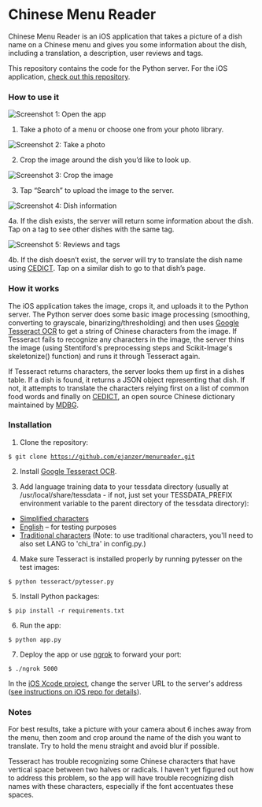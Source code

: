 # Chinese Menu Reader

Chinese Menu Reader is an iOS application that takes a picture of a dish name on a Chinese menu and gives you some information about the dish, including a translation, a description, user reviews and tags.

This repository contains the code for the Python server. For the iOS application, [check out this repository](https://github.com/ejanzer/menureader_ios).

### How to use it
![Screenshot 1: Open the app](https://raw.githubusercontent.com/ejanzer/menureader/master/screenshots/app1.jpg)

1. Take a photo of a menu or choose one from your photo library.

![Screenshot 2: Take a photo](https://raw.githubusercontent.com/ejanzer/menureader/master/screenshots/app2.jpg)

2. Crop the image around the dish you’d like to look up.

![Screenshot 3: Crop the image](https://raw.githubusercontent.com/ejanzer/menureader/master/screenshots/app3.jpg)

3. Tap “Search” to upload the image to the server.

![Screenshot 4: Dish information](https://raw.githubusercontent.com/ejanzer/menureader/master/screenshots/app4.jpg)

4a. If the dish exists, the server will return some information about the dish. Tap on a tag to see other dishes with the same tag.

![Screenshot 5: Reviews and tags](https://raw.githubusercontent.com/ejanzer/menureader/master/screenshots/app5.jpg)

4b. If the dish doesn’t exist, the server will try to translate the dish name using [CEDICT](http://cc-cedict.org/wiki/). Tap on a similar dish to go to that dish’s page.

### How it works

The iOS application takes the image, crops it, and uploads it to the Python server. The Python server does some basic image processing (smoothing, converting to grayscale, binarizing/thresholding) and then uses [Google Tesseract OCR](https://code.google.com/p/tesseract-ocr/) to get a string of Chinese characters from the image. If Tesseract fails to recognize any characters in the image, the server thins the image (using Stentiford's preprocessing steps and Scikit-Image's skeletonize() function) and runs it through Tesseract again. 

If Tesseract returns characters, the server looks them up first in a dishes table. If a dish is found, it returns a JSON object representing that dish. If not, it attempts to translate the characters relying first on a list of common food words and finally on [CEDICT](http://cc-cedict.org/wiki/), an open source Chinese dictionary maintained by [MDBG](http://www.mdbg.net/).

### Installation

1. Clone the repository:

<code>$ git clone https://github.com/ejanzer/menureader.git</code>

2. Install [Google Tesseract OCR](https://code.google.com/p/tesseract-ocr/).

3. Add language training data to your tessdata directory (usually at /usr/local/share/tessdata - if not, just set your TESSDATA_PREFIX environment variable to the parent directory of the tessdata directory):

* [Simplified characters](https://tesseract-ocr.googlecode.com/files/chi_sim.traineddata.gz)
* [English](https://tesseract-ocr.googlecode.com/files/tesseract-ocr-3.02.eng.tar.gz) – for testing purposes
* [Traditional characters](https://tesseract-ocr.googlecode.com/files/chi_tra.traineddata.gz) (Note: to use traditional characters, you'll need to also set LANG to 'chi_tra' in config.py.)

4. Make sure Tesseract is installed properly by running pytesser on the test images:

<code>$ python tesseract/pytesser.py</code>

5. Install Python packages:

<code>$ pip install -r requirements.txt</code>

6. Run the app:

<code>$ python app.py</code>

7. Deploy the app or use [ngrok](https://ngrok.com/) to forward your port:

<code>$ ./ngrok 5000</code>

In the [iOS Xcode project](https://github.com/ejanzer/menureader_ios), change the server URL to the server's address ([see instructions on iOS repo for details](https://github.com/ejanzer/menureader_ios)).

### Notes

For best results, take a picture with your camera about 6 inches away from the menu, then zoom and crop around the name of the dish you want to translate. Try to hold the menu straight and avoid blur if possible.

Tesseract has trouble recognizing some Chinese characters that have vertical space between two halves or radicals. I haven't yet figured out how to address this problem, so the app will have trouble recognizing dish names with these characters, especially if the font accentuates these spaces.



